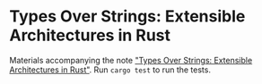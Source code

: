 # Types Over Strings: Extensible Architectures in Rust

Materials accompanying the note ["Types Over Strings: Extensible Architectures in Rust"](http://willcrichton.net/notes/types-over-strings/). Run `cargo test` to run the tests.
